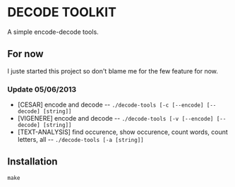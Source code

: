 DECODE TOOLKIT
==============

A simple encode-decode tools.

For now
-------

I juste started this project so don't blame me for the few feature for now.

### Update 05/06/2013
- [CESAR] encode and decode    -- `./decode-tools [-c [--encode] [--decode] [string]]`
- [VIGENERE] encode and decode -- `./decode-tools [-v [--encode] [--decode] [string]]`
- [TEXT-ANALYSIS] find occurence, show occurence, count words, count letters, all -- `./decode-tools [-a [string]]`

Installation
------------

	make
